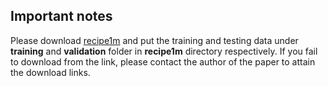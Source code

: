 ## Important notes
Please download [recipe1m](https://github.com/torralba-lab/im2recipe?tab=readme-ov-file#recipe1m-dataset) and put the training and testing data under **training** and **validation** folder in **recipe1m** directory respectively. If you fail to download from the link, please contact the author of the paper to attain the download links.
